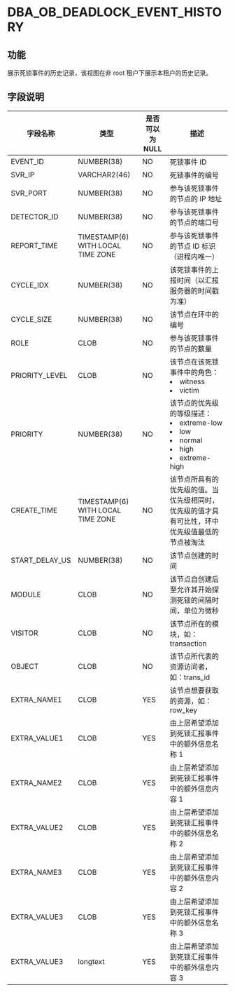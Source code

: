 # DBA_OB_DEADLOCK_EVENT_HISTORY

## 功能

展示死锁事件的历史记录，该视图在非 root 租户下展示本租户的历史记录。

## 字段说明

| 字段名称 | 类型 | 是否可以为 NULL | 描述 |
| --- | --- | --- | --- |
| EVENT_ID  | NUMBER(38)| NO   | 死锁事件 ID |
| SVR_IP | VARCHAR2(46) | NO | 死锁事件的编号 |
| SVR_PORT | NUMBER(38) | NO | 参与该死锁事件的节点的 IP 地址 |
| DETECTOR_ID | NUMBER(38) | NO | 参与该死锁事件的节点的端口号 |
| REPORT_TIME | TIMESTAMP(6) WITH LOCAL TIME ZONE | NO | 参与该死锁事件的节点 ID 标识（进程内唯一） |
| CYCLE_IDX | NUMBER(38) | NO | 该死锁事件的上报时间（以汇报服务器的时间戳为准） |
| CYCLE_SIZE | NUMBER(38) | NO | 该节点在环中的编号 |
| ROLE | CLOB | NO | 参与该死锁事件的节点的数量 |
| PRIORITY_LEVEL | CLOB | NO | 该节点在该死锁事件中的角色：<li>witness<li>victim |
| PRIORITY | NUMBER(38) | NO | 该节点的优先级的等级描述：<li>extreme-low<li>low<li>normal<li>high<li>extreme-high |
| CREATE_TIME | TIMESTAMP(6) WITH LOCAL TIME ZONE | NO | 该节点所具有的优先级的值。当优先级相同时，优先级的值才具有可比性，环中优先级值最低的节点被淘汰 |
| START_DELAY_US | NUMBER(38) | NO | 该节点创建的时间 |
| MODULE | CLOB | NO | 该节点自创建后至允许其开始探测死锁的间隔时间，单位为微秒 |
| VISITOR | CLOB | NO | 该节点所在的模块，如：transaction |
| OBJECT | CLOB | NO | 该节点所代表的资源访问者，如：trans_id |
| EXTRA_NAME1 | CLOB | YES | 该节点想要获取的资源，如：row_key |
| EXTRA_VALUE1 | CLOB | YES | 由上层希望添加到死锁汇报事件中的额外信息名称 1 |
| EXTRA_NAME2 | CLOB | YES | 由上层希望添加到死锁汇报事件中的额外信息内容 1 |
| EXTRA_VALUE2 | CLOB | YES | 由上层希望添加到死锁汇报事件中的额外信息名称 2 |
| EXTRA_NAME3 | CLOB | YES | 由上层希望添加到死锁汇报事件中的额外信息内容 2 |
| EXTRA_VALUE3 | CLOB | YES | 由上层希望添加到死锁汇报事件中的额外信息名称 3 |
| EXTRA_VALUE3 | longtext | YES | 由上层希望添加到死锁汇报事件中的额外信息内容 3 |
